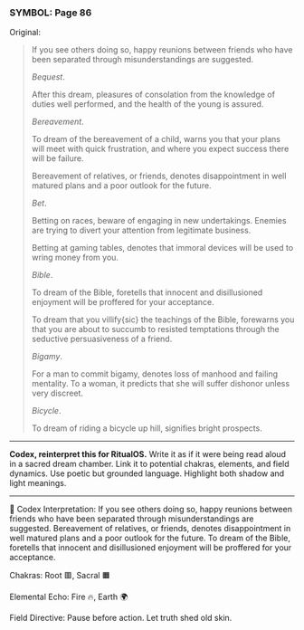 ### SYMBOL: Page 86

Original:
> If you see others doing so, happy reunions between friends who have been
> separated through misunderstandings are suggested.
> 
> 
> _Bequest_.
> 
> 
> After this dream, pleasures of consolation from the knowledge of duties
> well performed, and the health of the young is assured.
> 
> 
> _Bereavement_.
> 
> 
> To dream of the bereavement of a child, warns you that your plans will meet
> with quick frustration, and where you expect success there will be failure.
> 
> 
> Bereavement of relatives, or friends, denotes disappointment
> in well matured plans and a poor outlook for the future.
> 
> 
> _Bet_.
> 
> 
> Betting on races, beware of engaging in new undertakings.
> Enemies are trying to divert your attention from legitimate business.
> 
> 
> Betting at gaming tables, denotes that immoral devices will be used
> to wring money from you.
> 
> 
> _Bible_.
> 
> 
> To dream of the Bible, foretells that innocent and disillusioned
> enjoyment will be proffered for your acceptance.
> 
> 
> To dream that you villify{sic} the teachings of the Bible,
> forewarns you that you are about to succumb to resisted temptations
> through the seductive persuasiveness of a friend.
> 
> 
> _Bigamy_.
> 
> 
> For a man to commit bigamy, denotes loss of manhood and failing mentality.
> To a woman, it predicts that she will suffer dishonor unless very discreet.
> 
> 
> _Bicycle_.
> 
> 
> To dream of riding a bicycle up hill, signifies bright prospects.

---

**Codex, reinterpret this for RitualOS.**
Write it as if it were being read aloud in a sacred dream chamber.
Link it to potential chakras, elements, and field dynamics.
Use poetic but grounded language.
Highlight both shadow and light meanings.

---

🔁 Codex Interpretation:
If you see others doing so, happy reunions between friends who have been separated through misunderstandings are suggested. Bereavement of relatives, or friends, denotes disappointment in well matured plans and a poor outlook for the future. To dream of the Bible, foretells that innocent and disillusioned enjoyment will be proffered for your acceptance.

Chakras: Root 🟥, Sacral 🟧

Elemental Echo: Fire 🔥, Earth 🌍

Field Directive: Pause before action. Let truth shed old skin.
